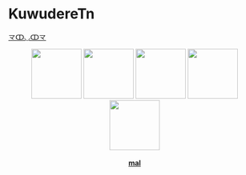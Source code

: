 # KuwudereTn
<a href="https://www.youtube.com/watch?v=4IRa6HRAkhs">龴ↀ◡ↀ龴</a>
<p align="center">
  <a href="https://open.spotify.com/user/3qpteu8ku4xbie6ydz129f8fk?si=88afff92c5a640da">
  <img src="https://i.imgur.com/lrUeNuR.png"  
       width="100" 
       height="100"></a>
  <a href="https://www.twitch.tv/kuwuderetn">
  <img src="https://i.imgur.com/HM030lk.png" 
       width="100" 
       height="100"></a>
  <a href="youtube.com/channel/KuwudereTn">
  <img src="https://i.imgur.com/YWbDUUy.png"  
       width="100" 
       height="100"></a>
  <a href="https://steamcommunity.com/id/KuwudereTn/">
  <img src="https://i.imgur.com/280iQbV.png"  
       width="100" 
       height="100"></a>
  <a href="https://osu.ppy.sh/users/22794299">
  <img src="https://i.imgur.com/79GpYI7.png"  
       width="100" 
       height="100"></a>
  <br></br>
  <b><a href="https://myanimelist.net/profile/KuwudereTn">mal</a> </b>
</p>
